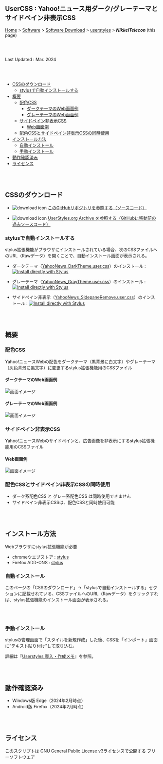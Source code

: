 ## UserCSS : Yahoo!ニュース用ダーク/グレーテーマとサイドペイン非表示CSS<!-- omit in toc -->

[Home](https://oasis3855.github.io/webpage/) > [Software](https://oasis3855.github.io/webpage/software/index.html) > [Software Download](https://oasis3855.github.io/webpage/software/software-download.html) > [userstyles](../README.md) > ***NikkeiTelecon*** (this page)

<br />
<br />

Last Updated : Mar. 2024

<br />
<br />

- [CSSのダウンロード](#cssのダウンロード)
  - [stylusで自動インストールする](#stylusで自動インストールする)
- [概要](#概要)
  - [配色CSS](#配色css)
    - [ダークテーマのWeb画面例](#ダークテーマのweb画面例)
    - [グレーテーマのWeb画面例](#グレーテーマのweb画面例)
  - [サイドペイン非表示CSS](#サイドペイン非表示css)
    - [Web画面例](#web画面例)
  - [配色CSSとサイドペイン非表示CSSの同時使用](#配色cssとサイドペイン非表示cssの同時使用)
- [インストール方法](#インストール方法)
  - [自動インストール](#自動インストール)
  - [手動インストール](#手動インストール)
- [動作確認済み](#動作確認済み)
- [ライセンス](#ライセンス)


<br />
<br />

## CSSのダウンロード

- ![download icon](../readme_pics/soft-ico-download-darkmode.gif)   [このGitHubリポジトリを参照する（ソースコード）](../YahooNews/)

- ![download icon](../readme_pics/soft-ico-download-darkmode.gif)   [UserStyles.org Archive
を参照する（GitHubに移動前の過去ソースコード）](https://uso.kkx.one/browse/styles?search=%40302719) 

### stylusで自動インストールする

stylus拡張機能がブラウザにインストールされている場合、次のCSSファイルへのURL（Rawデータ）を開くことで、自動インストール画面が表示される。

- ダークテーマ（[YahooNews_DarkTheme.user.css](https://raw.githubusercontent.com/oasis3855/userstyles/main/YahooNews/YahooNews_DarkTheme.user.css)）のインストール :  [![Install directly with Stylus](https://img.shields.io/badge/Install%20directly%20with-Stylus-00adad.svg)](https://raw.githubusercontent.com/oasis3855/userstyles/main/YahooNews/YahooNews_DarkTheme.user.css)

- グレーテーマ（[YahooNews_GrayTheme.user.css](https://raw.githubusercontent.com/oasis3855/userstyles/main/YahooNews/YahooNews_GrayTheme.user.css)）のインストール :  [![Install directly with Stylus](https://img.shields.io/badge/Install%20directly%20with-Stylus-00adad.svg)](https://raw.githubusercontent.com/oasis3855/userstyles/main/YahooNews/YahooNews_GrayTheme.user.css)

- サイドペイン非表示（[YahooNews_SidepaneRemove.user.css](https://raw.githubusercontent.com/oasis3855/userstyles/main/YahooNews/YahooNews_SidepaneRemove.user.css)）のインストール :  [![Install directly with Stylus](https://img.shields.io/badge/Install%20directly%20with-Stylus-00adad.svg)](https://raw.githubusercontent.com/oasis3855/userstyles/main/YahooNews/YahooNews_SidepaneRemove.user.css)

<br />
<br />

## 概要

### 配色CSS

Yahoo!ニュースWebの配色をダークテーマ（黒背景に白文字）やグレーテーマ（灰色背景に黒文字）に変更するstylus拡張機能用のCSSファイル

#### ダークテーマのWeb画面例

![画面イメージ](../YahooNews/pics/YahooNews_DarkTheme.jpg)

#### グレーテーマのWeb画面例

![画面イメージ](../YahooNews/pics/YahooNews_GrayTheme.jpg)


### サイドペイン非表示CSS

Yahoo!ニュースWebのサイドペインと、広告画像を非表示にするstylus拡張機能用のCSSファイル

#### Web画面例

![画面イメージ](../YahooNews/pics/YahooNews_SidepaneRemove.jpg)

### 配色CSSとサイドペイン非表示CSSの同時使用

- ダーク系配色CSS と グレー系配色CSS は同時使用できません
- サイドペイン非表示CSSは、配色CSSと同時使用可能

<br />
<br />

## インストール方法

Webブラウザにstylus拡張機能が必要

- chromeウエブストア : [stylus](https://chromewebstore.google.com/detail/stylus/clngdbkpkpeebahjckkjfobafhncgmne?hl=ja&pli=1)
- Firefox ADD-ONS : [stylus](https://addons.mozilla.org/ja/firefox/addon/styl-us/)


### 自動インストール

このページの「CSSのダウンロード」->「stylusで自動インストールする」セクションに記載せれている、CSSファイルへのURL（Rawデータ）をクリックすれば、stylus拡張機能のインストール画面が表示される。

<br />
<br />

### 手動インストール

stylusの管理画面で「スタイルを新規作成」した後、CSSを「インポート」画面に”テキスト貼り付け”して取り込む。

詳細は『[Userstyles 導入・作成メモ](../HowTo.md)』を参照。

<br />
<br />

## 動作確認済み

- Windows版 Edge（2024年2月時点）
- Android版 Firefox（2024年2月時点）

<br />
<br />

## ライセンス

このスクリプトは [GNU General Public License v3ライセンスで公開する](https://gpl.mhatta.org/gpl.ja.html) フリーソフトウエア

